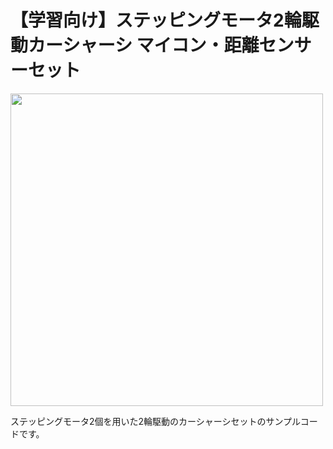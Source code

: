 # 【学習向け】ステッピングモータ2輪駆動カーシャーシ マイコン・距離センサーセット
<img src="https://user-images.githubusercontent.com/1614777/147897512-db9a695a-e8f6-499f-8a2a-3550578f8684.JPG" width="500px">

ステッピングモータ2個を用いた2輪駆動のカーシャーシセットのサンプルコードです。
